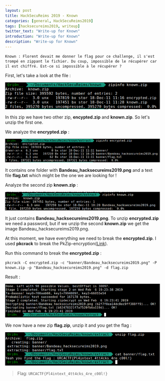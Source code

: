```yaml
---
layout: post
title: HackSecuReims 2019 - Known
categories: [general, HackSecuReims2019]
tags: [hacksecureims2019, writeup]
twitter_text: "Write-up for Known"
introduction: "Write-up for Known"
description: "Write-up for Known"
---
```


```
Known : Florent devait me donner le flag pour ce challenge, il s'est trompé en zippant le fichier. Du coup, impossible de le récupérer car il est chiffré. Est-ce si impossible à le récupérer ?
```



First, let's take a look at the file :

![](/assets/img/2019/hacksecureims/known/1.png)

In this zip we have two other zip, **encypted.zip** and **known.zip**. So let's unzip the first one.

We analyze the **encrypted.zip** :

![](/assets/img/2019/hacksecureims/known/2.png)

It contains one folder with **Bandeau_hacksecureims2019.png** and a text file **flag.txt** which might be the one we are looking for !

Analyze the second zip **known.zip** :

![](/assets/img/2019/hacksecureims/known/3.png)

It just contains **Bandeau_hacksecureims2019.png**. To unzip **encrypted.zip** we need a password, but if we unzip the second **known.zip** we get the image Bandeau_hacksecureims2019.png. 

At this moment, we have everything we need to break the **encrypted.zip**. I used **pkcrack** to break the PkZip-encryption([Link](https://www.unix-ag.uni-kl.de/~conrad/krypto/pkcrack/pkcrack-readme.html)).

Run this command to break the **encrypted.zip** :

```
pkcrack -C encrypted.zip -c "banner/Bandeau_hacksecureims2019.png" -P known.zip -p "Bandeau_hacksecureims2019.png" -d flag.zip
```

Result :

![](/assets/img/2019/hacksecureims/known/4.png)

We now have a new zip **flag.zip**, unzip it and you get the flag :

![](/assets/img/2019/hacksecureims/known/5.png)

> Flag: ```URCACTF{Pl4intext_4tt4cks_4re_c00l!}```